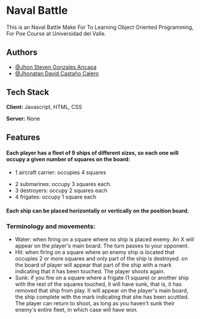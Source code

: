 
# Naval Battle

This is an Naval Battle Make For To Learning Object Oriented Programming, For Poe Course at Universidad del Valle.


## Authors

- [@Jhon Steven Gonzales Aricapa ](https://www.github.com/jenestiven)
- [@Jhonatan David Castaño Calero](https://www.github.com/manjlo)


## Tech Stack

**Client:** Javascript, HTML, CSS

**Server:** None


## Features


#### Each player has a fleet of 9 ships of different sizes, so each one will occupy a given number of squares on the board:
  
* 1 aircraft carrier: occupies 4 squares
- 2 submarines: occupy 3 squares each.
- 3 destroyers: occupy 2 squares each
- 4 frigates: occupy 1 square each
#### Each ship can be placed horizontally or vertically on the position board.


### Terminology and movements:
- Water: when firing on a square where no ship is placed enemy. An X will appear on the player's main board. The turn passes to your opponent.
- Hit: when firing on a square where an enemy ship is located that occupies 2 or more squares and only part of the ship is destroyed. on the board of player will appear that part of the ship with a mark indicating that it has been touched. The player shoots again.
- Sunk: if you fire on a square where a frigate (1 square) or another ship with the rest of the squares touched, it will have sunk, that is, it has removed that ship from play. It will appear on the player's main board, the ship complete with the mark indicating that she has been scuttled. The player can return to shoot, as long as you haven't sunk their enemy's entire fleet, in which case will have won.


